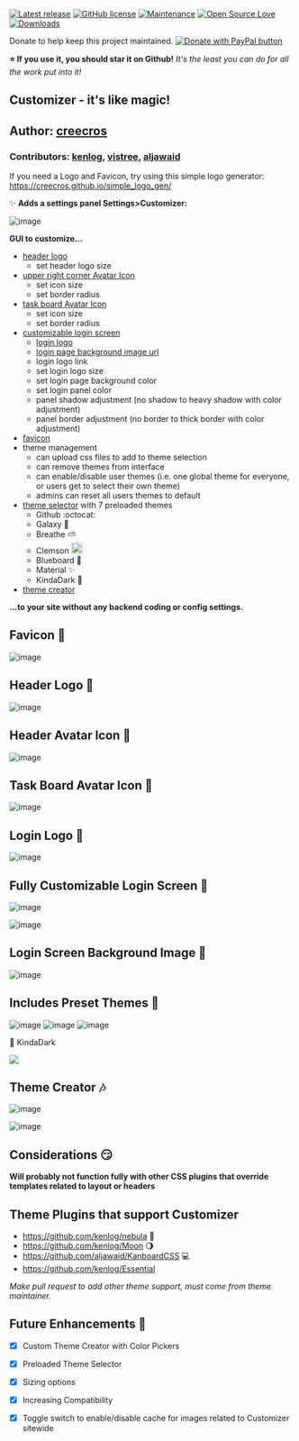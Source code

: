 [![Latest release](https://img.shields.io/github/release/creecros/Customizer.svg)](https://github.com/creecros/Customizer/releases)
[![GitHub license](https://img.shields.io/github/license/Naereen/StrapDown.js.svg)](https://github.com/creecros/Customizer/blob/master/LICENSE)
[![Maintenance](https://img.shields.io/badge/Maintained%3F-yes-green.svg)](https://github.com/creecros/Customizer/graphs/contributors)
[![Open Source Love](https://badges.frapsoft.com/os/v1/open-source.svg?v=103)]()
[![Downloads](https://img.shields.io/github/downloads/creecros/Customizer/total.svg)](https://github.com/creecros/Customizer/releases)

Donate to help keep this project maintained.
<a href="https://www.paypal.com/cgi-bin/webscr?cmd=_s-xclick&hosted_button_id=SEGNEVQFXHXGW&source=url">
<img src="https://www.paypalobjects.com/en_US/i/btn/btn_donate_SM.gif" border="0" name="submit" title="PayPal - The safer, easier way to pay online!" alt="Donate with PayPal button" /></a>

**:star: If you use it, you should star it on Github!**
*It's the least you can do for all the work put into it!*

Customizer - it's like magic!
----------

## Author: [creecros](https://github.com/creecros)
### Contributors: [kenlog](https://github.com/kenlog), [vistree](https://github.com/vistree), [aljawaid](https://github.com/aljawaid)

If you need a Logo and Favicon, try using this simple logo generator: https://creecros.github.io/simple_logo_gen/

:sparkles:	**Adds a settings panel Settings>Customizer:**

![image](https://user-images.githubusercontent.com/26339368/49309828-7fc47800-f4aa-11e8-809e-8cc9686a2a2d.png)

**GUI to customize...**

* [header logo](#header-logo-rainbow)
  * set header logo size
* [upper right corner Avatar Icon](#header-avatar-icon-boy)
  * set icon size
  * set border radius
* [task board Avatar Icon](#task-board-avatar-icon-girl)
  * set icon size
  * set border radius
* [customizable login screen](#fully-customizable-login-screen-gem)
  * [login logo](#login-logo-peach)
  * [login page background image url](#login-screen-background-image-dart)
  * login logo link
  * set login logo size
  * set login page background color
  * set login panel color
  * panel shadow adjustment (no shadow to heavy shadow with color adjustment)
  * panel border adjustment (no border to thick border with color adjustment)
* [favicon](#favicon-beginner)
* theme management
  * can upload css files to add to theme selection
  * can remove themes from interface
  * can enable/disable user themes (i.e. one global theme for everyone, or users get to select their own theme)
  * admins can reset all users themes to default
* [theme selector](#includes-preset-themes-mega) with 7 preloaded themes
  * Github :octocat:
  * Galaxy :milky_way:
  * Breathe :partly_sunny:
  * Clemson <img src="https://upload.wikimedia.org/wikipedia/commons/thumb/7/72/Clemson_Tigers_logo.svg/2000px-Clemson_Tigers_logo.svg.png" height="20">
  * Blueboard :blue_book:
  * Material :sparkles:
  * KindaDark :8ball:
* [theme creator](#theme-creator-notes)


**...to your site without any backend coding or config settings.**

## Favicon :beginner:	

![image](https://user-images.githubusercontent.com/26339368/47174055-a43f0900-d2dd-11e8-9932-430e11b74fea.png)

## Header Logo :rainbow:

![image](https://user-images.githubusercontent.com/26339368/47369113-f9e62d80-d6b0-11e8-90e0-974c31b4b535.png)

## Header Avatar Icon :boy:

![image](https://user-images.githubusercontent.com/26339368/55774303-8bc8d380-5a62-11e9-8d59-6dc2a1c33387.png)

## Task Board Avatar Icon :girl:

![image](https://user-images.githubusercontent.com/26339368/59513842-ae73d000-8e89-11e9-94b5-ae27a0f8c651.png)

## Login Logo :peach:

![image](https://user-images.githubusercontent.com/26339368/48488290-622ab980-e7ee-11e8-8efd-58d7b834a02f.png)

## Fully Customizable Login Screen :gem:

![image](https://user-images.githubusercontent.com/26339368/48627714-44428d80-e983-11e8-8451-2e873572007a.png)

![image](https://user-images.githubusercontent.com/26339368/48627526-ca120900-e982-11e8-9870-fd469c553124.png)

## Login Screen Background Image :dart:

![image](https://user-images.githubusercontent.com/26339368/47959793-573c8180-dfc3-11e8-84bc-ab654f8c50b5.png)

## Includes Preset Themes :mega:

![image](https://user-images.githubusercontent.com/26339368/48488078-f2b4ca00-e7ed-11e8-8d4b-37d5b51f374b.png)
![image](https://user-images.githubusercontent.com/26339368/48488101-ffd1b900-e7ed-11e8-8438-9ec7b91c98d9.png)
![image](https://user-images.githubusercontent.com/26339368/49310809-64a73780-f4ad-11e8-81e6-82852275199a.png)

:8ball: KindaDark 
   
<img src="https://i.imgur.com/Mw3DRBM.png" />   
  

## Theme Creator :notes:

![image](https://user-images.githubusercontent.com/26339368/49310587-aedbe900-f4ac-11e8-935f-e499c14eb830.png)

![image](https://user-images.githubusercontent.com/26339368/49310623-c024f580-f4ac-11e8-968e-a05762634b80.png)

## Considerations :smirk:

**Will probably not function fully with other CSS plugins that override templates related to layout or headers**

## Theme Plugins that support Customizer
   * https://github.com/kenlog/nebula :dash:
   * https://github.com/kenlog/Moon :waning_gibbous_moon:
   * https://github.com/aljawaid/KanboardCSS :computer:
   * https://github.com/kenlog/Essential

*Make pull request to add other theme support, must come from theme maintainer.*

## Future Enhancements :lollipop:

- [x] Custom Theme Creator with Color Pickers
- [x] Preloaded Theme Selector
- [x] Sizing options
- [x] Increasing Compatibility
- [x] Toggle switch to enable/disable cache for images related to Customizer sitewide

